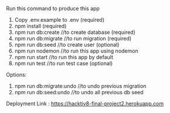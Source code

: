Run this command to produce this app

1. Copy .env.example to .env (required)
2. npm install (required)
3. npm run db:create //to create database (required)
4. npm run db:migrate //to run migration (required)
5. npm run db:seed //to create user (optional)
6. npm run nodemon //to run this app using nodemon
7. npm run start //to run this app by default
8. npm run test //to run test case (optional)

Options:

1. npm run db:migrate:undo //to undo previous migration
2. npm run db:seed:undo //to undo all previous db seed

Deployment Link :
https://hacktiv8-final-project2.herokuapp.com
